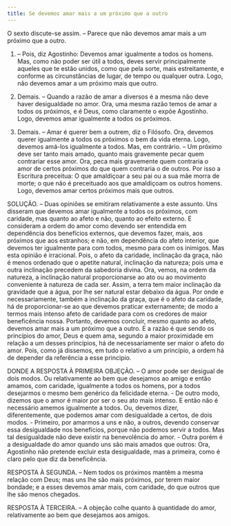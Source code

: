 ```yaml
---
title: Se devemos amar mais a um próximo que a outro
---
```


O sexto discute-se assim. – Parece que não devemos amar mais a um próximo que a outro.  

1. – Pois, diz Agostinho: Devemos amar igualmente a todos os homens. Mas, como não poder ser útil a todos, deves servir principalmente aqueles que te estão unidos, como que pela sorte, mais estreitamente, e conforme as circunstâncias de lugar, de tempo ou qualquer outra. Logo, não devemos amar a um próximo mais que outro.  

2. Demais. – Quando a razão de amar a diversos é a mesma não deve haver desigualdade no amor. Ora, uma mesma razão temos de amar a todos os próximos, e é Deus, como claramente o expõe Agostinho. Logo, devemos amar igualmente a todos os próximos.  

3. Demais. – Amar é querer bem a outrem, diz o Filósofo. Ora, devemos querer igualmente a todos os próximos o bem da vida eterna. Logo, devemos amá-los igualmente a todos.  Mas, em contrário. – Um próximo deve ser tanto mais amado, quanto mais gravemente pecar quem contrariar esse amor. Ora, peca mais gravemente quem contraria o amor de certos próximos do que quem contraria o de outros. Por isso a Escritura preceitua: O que amaldiçoar a seu pai ou a sua mãe morra de morte; o que não é preceituado aos que amaldiçoam os outros homens. Logo, devemos amar certos próximos mais que outros. 

SOLUÇÃO. – Duas opiniões se emitiram relativamente a este assunto. Uns disseram que devemos amar igualmente a todos os próximos, com caridade, mas quanto ao afeto e não, quanto ao efeito externo. E consideram a ordem do amor como devendo ser entendida em dependência dos benefícios externos, que devemos fazer, mais, aos próximos que aos estranhos; e não, em dependência do afeto interior, que devemos ter igualmente para com todos, mesmo para com os inimigos.  Mas esta opinião é irracional. Pois, o afeto da caridade, inclinação da graça, não é menos ordenado que o apetite natural, inclinação da natureza; pois uma e outra inclinação precedem da sabedoria divina. Ora, vemos, na ordem da natureza, a inclinação natural proporcionarse ao ato ou ao movimento conveniente à natureza de cada ser. Assim, a terra tem maior inclinação da gravidade que a água, por lhe ser natural estar debaixo da água. Por onde e necessariamente, também a inclinação da graça, que é o afeto da caridade, há de proporcionar-se ao que devemos praticar externamente; de modo a termos mais intenso afeto de caridade para com os credores de maior beneficência nossa.  Portanto, devemos concluir, mesmo quanto ao afeto, devemos amar mais a um próximo que a outro. E a razão é que sendo os princípios do amor, Deus e quem ama, segundo a maior proximidade em relação a um desses princípios, há de necessariamente ser maior o afeto do amor. Pois, como já dissemos, em tudo o relativo a um princípio, a ordem há de depender da referência a esse principio.  

DONDE A RESPOSTA À PRIMEIRA OBJEÇÃO. – O amor pode ser desigual de dois modos. Ou relativamente ao bem que desejamos ao amigo e então amamos, com caridade, igualmente a todos os homens, por a todos desejarmos o mesmo bem genérico da felicidade eterna. - De outro modo, dizemos que o amor é maior por ser o seu ato mais intenso. E então não é necessário amemos igualmente a todos. Ou, devemos dizer, diferentemente, que podemos amar com desigualdade a certos, de dois modos. - Primeiro, por amarmos a uns e não, a outros, devendo conservar essa desigualdade nos benefícios, porque não podemos servir a todos. Mas tal desigualdade não deve existir na benevolência do amor. - Outra porém é a desigualdade do amor quando uns são mais amados que outros: Ora, Agostinho não pretende excluir esta desigualdade, mas a primeira, como é claro pelo que diz da beneficência.  

RESPOSTA À SEGUNDA. – Nem todos os próximos mantêm a mesma relação com Deus; mas uns lhe são mais próximos, por terem maior bondade; e a esses devemos amar mais, com caridade, do que outros que lhe são menos chegados.  

RESPOSTA À TERCEIRA. – A objeção colhe quanto à quantidade do amor, relativamente ao bem que desejamos aos amigos.